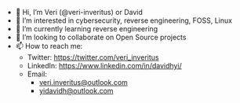 - 👋 Hi, I’m Veri (@veri-inveritus) or David
- 👀 I’m interested in cybersecurity, reverse engineering, FOSS, Linux
- 🌱 I’m currently learning reverse engineering
- 💞️ I’m looking to collaborate on Open Source projects
- 📫 How to reach me: <ul> <li> Twitter: https://twitter.com/veri_inveritus </li> <li> LinkedIn: https://www.linkedin.com/in/davidhyi/ </li> <li> Email: <ul> <li> veri.inveritus@outlook.com </li> <li> yidavidh@outlook.com </li> </ul> </ul>

<!---
Inveritus/Inveritus is a ✨ special ✨ repository because its `README.md` (this file) appears on your GitHub profile.
You can click the Preview link to take a look at your changes.
--->
